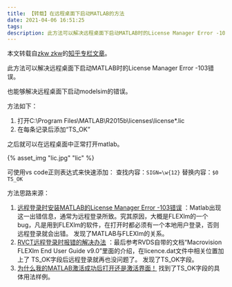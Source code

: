 ```yaml
---
title: 【转载】在远程桌面下启动MATLAB的方法
date: 2021-04-06 16:51:25
tags:
description: 此方法可以解决远程桌面下启动MATLAB时的License Manager Error -103错误。
---
```

本文转载自[zkw zkw](https://www.zhihu.com/people/zkw-zkw)的[知乎专栏文章](https://zhuanlan.zhihu.com/p/32228416)。

此方法可以解决远程桌面下启动MATLAB时的License Manager Error -103错误。

也能够解决远程桌面下启动modelsim的错误。

方法如下：

1. 打开C:\Program Files\MATLAB\R2015b\licenses\license*.lic
2. 在每条记录后添加“TS_OK”

之后就可以在远程桌面中正常打开matlab。

{% asset_img "lic.jpg" "lic" %}

可使用vs code正则表达式来快速添加：
查找内容：`SIGN=\w{12}`
替换内容：`$0 TS_OK`

方法思路来源：

1. [远程登录时安装MATLAB的License Manager Error -103错误](https://blog.csdn.net/yanerhao/article/details/52203394) ：Matlab出现这一出错信息，通常为远程登录所致。究其原因，大概是FLEXlm的一个bug，凡是用到FLEXlm的软件，在打开时都必须有一个本地用户登录，否则远程登录就会出错。
发现了MATLAB与FLEXlm的关系。
2. [RVCT远程登录时报错的解决办法](https://blog.csdn.net/a58220655/article/details/48996045) ：最后参考RVDS自带的文档“Macrovision FLEXlm End User Guide v9.0”里面的介绍，在licence.dat文件中相关位置加上了 TS_OK字段后远程登录就再也没问题了。
发现了TS_OK字段。
3. [为什么我的MATLAB激活成功后打开还是激活界面！](http://blog.sina.com.cn/s/blog_471e6c930102x2qv.html)
找到了TS_OK字段的具体用法样例。
